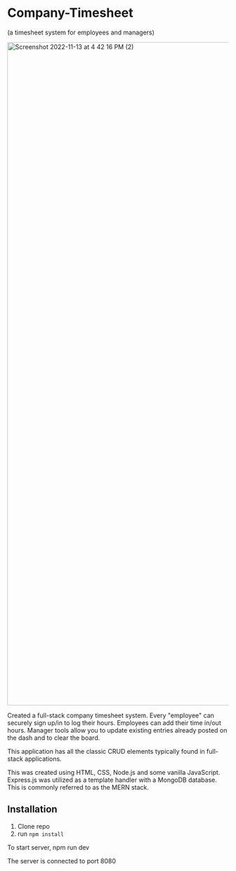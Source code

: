 # Company-Timesheet
(a timesheet system for employees and managers)

<img width="1512" alt="Screenshot 2022-11-13 at 4 42 16 PM (2)" src="https://user-images.githubusercontent.com/112451869/201546043-88099a66-af98-46e3-9e6b-bffd91bd9294.png">

Created a full-stack company timesheet system. Every "employee" can securely sign up/in to log their hours. Employees can add their time in/out hours. Manager tools allow you to update existing entries already posted on the dash and to clear the board.

This application has all the classic CRUD elements typically found in full-stack applications.


This was created using HTML, CSS, Node.js and some vanilla JavaScript. Express.js was utilized as a template handler with a MongoDB database.
This is commonly referred to as the MERN stack.


 ## Installation

1. Clone repo
2. run `npm install`



 To start server, npm run dev
 
 The server is connected to port 8080

